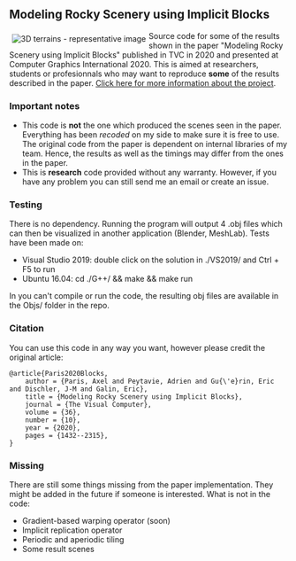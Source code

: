 ## Modeling Rocky Scenery using Implicit Blocks

<img src="https://aparis69.github.io/public_html/imgs/blocks_representative.jpg"
     alt="3D terrains - representative image"
     style="float: left; margin: 5px;" />

Source code for some of the results shown in the paper "Modeling Rocky Scenery using Implicit Blocks" published in TVC in 2020 
and presented at Computer Graphics International 2020. This is aimed at researchers, students or profesionnals who may want to reproduce **some** of the results described in the paper.
[Click here for more information about the project](https://aparis69.github.io/public_html/projects/paris2020_Blocks.html).

### Important notes
* This code is **not** the one which produced the scenes seen in the paper. Everything has been *recoded* on my side to make sure it is free to use. The original code from the paper is dependent on internal libraries of my team. Hence, the results as well as the timings may differ from the ones in the paper.
* This is **research** code provided without any warranty. However, if you have any problem you can still send me an email or create an issue.

### Testing
There is no dependency. Running the program will output 4 .obj files which can then be visualized in another application (Blender, MeshLab). Tests have been made on:
* Visual Studio 2019: double click on the solution in ./VS2019/ and Ctrl + F5 to run
* Ubuntu 16.04: cd ./G++/ && make && make run

In you can't compile or run the code, the resulting obj files are available in the Objs/ folder in the repo.

### Citation
You can use this code in any way you want, however please credit the original article:
```
@article{Paris2020Blocks,
  	author = {Paris, Axel and Peytavie, Adrien and Gu{\'e}rin, Eric and Dischler, J-M and Galin, Eric},
  	title = {Modeling Rocky Scenery using Implicit Blocks},
  	journal = {The Visual Computer},
  	volume = {36},
  	number = {10},
  	year = {2020},
  	pages = {1432--2315},
}
```	

### Missing
There are still some things missing from the paper implementation. They might be added in the future if someone is interested. What is not in the code:
* Gradient-based warping operator (soon)
* Implicit replication operator
* Periodic and aperiodic tiling
* Some result scenes
